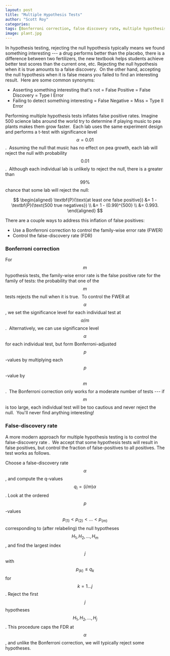 ```yaml
---
layout: post
title: "Multiple Hypothesis Tests"
author: "Scott Roy"
categories:
tags: [Bonferroni correction, false discovery rate, multiple hypothesis tests, p-value, q-value, type I error, type II error]
image: plant.jpg
---
```


In hypothesis testing, rejecting the null hypothesis typically means we found something interesting --- a drug performs better than the placebo, there is a difference between two fertilizers, the new textbook helps students achieve better test scores than the current one, etc. Rejecting the null hypothesis when it is true amounts to a false discovery.  On the other hand, accepting the null hypothesis when it is false means you failed to find an interesting result.  Here are some common synonyms:

* Asserting something interesting that's not = False Positive = False Discovery = Type I Error
* Failing to detect something interesting = False Negative = Miss = Type II Error

Performing multiple hypothesis tests inflates false positive rates. Imagine 500 science labs around the world try to determine if playing music to pea plants makes them grow faster.  Each lab uses the same experiment design and performs a t-test with significance level $$ \alpha = 0.01$$.  Assuming the null that music has no effect on pea growth, each lab will reject the null with probability $$ 0.01$$.  Although each individual lab is unlikely to reject the null, there is a greater than $$ 99\%$$ chance that some lab will reject the null:

$$
\begin{aligned}
\textbf{P}(\text{at least one false positive}) &= 1 - \textbf{P}(\text{500 true negatives}) \\
&= 1 - (0.99)^{500} \\
&= 0.993.
\end{aligned}
$$

There are a couple ways to address this inflation of false positives:

* Use a Bonferroni correction to control the family-wise error rate (FWER)
* Control the false-discovery rate (FDR)

### Bonferroni correction

For $$m$$ hypothesis tests, the family-wise error rate is the false positive rate for the family of tests: the probability that one of the $$m$$ tests rejects the null when it is true.  To control the FWER at $$\alpha$$, we set the significance level for each individual test at $$ \alpha / m$$.  Alternatively, we can use significance level $$\alpha$$ for each individual test, but form Bonferroni-adjusted $$ p$$-values by multiplying each $$p$$-value by $$m$$.  The Bonferroni correction only works for a moderate number of tests --- if $$m$$ is too large, each individual test will be too cautious and never reject the null.  You'll never find anything interesting!

### False-discovery rate

A more modern approach for multiple hypothesis testing is to control the false-discovery rate .  We accept that some hypothesis tests will result in false positives, but control the fraction of false-positives to all positives. The test works as follows.

Choose a false-discovery rate $$\alpha$$, and compute the q-values $$q_i = (i/m) \alpha$$.
Look at the ordered $$p$$-values $$ p_{(1)} < p_{(2)} < \ldots < p_{(m)}$$ corresponding to (after relabeling) the null hypotheses $$ H_1, H_2, \ldots, H_m$$, and find the largest index $$j$$ with $$p_{(k)} \leq q_k$$ for $$k = 1\ldots j$$.
Reject the first $$j$$ hypotheses $$H_1, H_2, \ldots, H_j$$.
This procedure caps the FDR at $$\alpha$$, and unlike the Bonferroni correction, we will typically reject some hypotheses.